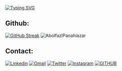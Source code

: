 [![Typing SVG](https://readme-typing-svg.herokuapp.com/?lines=Hello+World+!+I'm+Abolfazl)](https://git.io/typing-svg)
<!-- ![](https://raw.githubusercontent.com/kvssankar/kvssankar/main/programmer.gif) -->

 ## Github:
[![GitHub Streak](https://github-readme-streak-stats.herokuapp.com/?user=AbolfazlPanahiazar&theme=dark)](https://git.io/streak-stats)
![AbolfazlPanahiazar](https://github-readme-stats.vercel.app/api?username=AbolfazlPanahiazar&show_icons=true&count_private=true&theme=dark)
<!-- ![visitors](https://visitor-badge.glitch.me/badge?page_id=AbolfazlPanahiazar&left_color=orange&right_color=blue) -->

 ## Contact:
[![Linkedin](https://img.shields.io/badge/linkedin-%230073AF.svg?style=for-the-badge&logo=linkedin&logoColor=white)](https://www.linkedin.com/in/abolfazlpanahiazar)
[![Gmail](https://img.shields.io/badge/-Gmail-c14438?style=for-the-badge&logo=Gmail&logoColor=white)](mailto:abolfazlpanahiazar@gmail.com)
[![Twitter](https://img.shields.io/badge/Twitter-%231DA1F2.svg?style=for-the-badge&logo=Twitter&logoColor=white)](https://www.twitter.com/techmosby)
[![Instagram](https://img.shields.io/badge/Instagram-%23E4405F.svg?style=for-the-badge&logo=Instagram&logoColor=white)](https://www.instagram.com/abolfazl.panahiazar)
[![GITHUB](https://img.shields.io/badge/github-%23121011.svg?style=for-the-badge&logo=github&logoColor=black&color=white)](https://github.com/AbolfazlPanahiazar/)
